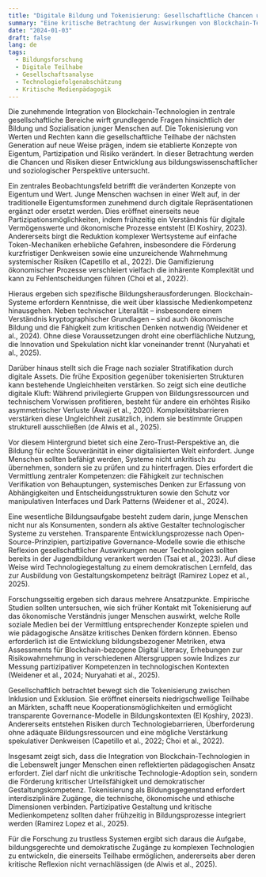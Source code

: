```yaml
---
title: "Digitale Bildung und Tokenisierung: Gesellschaftliche Chancen und Risiken für junge Menschen"
summary: "Eine kritische Betrachtung der Auswirkungen von Blockchain-Technologien auf Bildung und gesellschaftliche Teilhabe der nächsten Generation."
date: "2024-01-03"
draft: false
lang: de
tags:
  - Bildungsforschung
  - Digitale Teilhabe
  - Gesellschaftsanalyse
  - Technologiefolgenabschätzung
  - Kritische Medienpädagogik
---
```




Die zunehmende Integration von Blockchain-Technologien in zentrale gesellschaftliche Bereiche wirft grundlegende Fragen hinsichtlich der Bildung und Sozialisation junger Menschen auf. Die Tokenisierung von Werten und Rechten kann die gesellschaftliche Teilhabe der nächsten Generation auf neue Weise prägen, indem sie etablierte Konzepte von Eigentum, Partizipation und Risiko verändert. In dieser Betrachtung werden die Chancen und Risiken dieser Entwicklung aus bildungswissenschaftlicher und soziologischer Perspektive untersucht.

Ein zentrales Beobachtungsfeld betrifft die veränderten Konzepte von Eigentum und Wert. Junge Menschen wachsen in einer Welt auf, in der traditionelle Eigentumsformen zunehmend durch digitale Repräsentationen ergänzt oder ersetzt werden. Dies eröffnet einerseits neue Partizipationsmöglichkeiten, indem frühzeitig ein Verständnis für digitale Vermögenswerte und ökonomische Prozesse entsteht (El Koshiry, 2023). Andererseits birgt die Reduktion komplexer Wertsysteme auf einfache Token-Mechaniken erhebliche Gefahren, insbesondere die Förderung kurzfristiger Denkweisen sowie eine unzureichende Wahrnehmung systemischer Risiken (Capetillo et al., 2022). Die Gamifizierung ökonomischer Prozesse verschleiert vielfach die inhärente Komplexität und kann zu Fehlentscheidungen führen (Choi et al., 2022).

Hieraus ergeben sich spezifische Bildungsherausforderungen. Blockchain-Systeme erfordern Kenntnisse, die weit über klassische Medienkompetenz hinausgehen. Neben technischer Literalität – insbesondere einem Verständnis kryptographischer Grundlagen – sind auch ökonomische Bildung und die Fähigkeit zum kritischen Denken notwendig (Weidener et al., 2024). Ohne diese Voraussetzungen droht eine oberflächliche Nutzung, die Innovation und Spekulation nicht klar voneinander trennt (Nuryahati et al., 2025).

Darüber hinaus stellt sich die Frage nach sozialer Stratifikation durch digitale Assets. Die frühe Exposition gegenüber tokenisierten Strukturen kann bestehende Ungleichheiten verstärken. So zeigt sich eine deutliche digitale Kluft: Während privilegierte Gruppen von Bildungsressourcen und technischem Vorwissen profitieren, besteht für andere ein erhöhtes Risiko asymmetrischer Verluste (Awaji et al., 2020). Komplexitätsbarrieren verstärken diese Ungleichheit zusätzlich, indem sie bestimmte Gruppen strukturell ausschließen (de Alwis et al., 2025).

Vor diesem Hintergrund bietet sich eine Zero-Trust-Perspektive an, die Bildung für echte Souveränität in einer digitalisierten Welt einfordert. Junge Menschen sollten befähigt werden, Systeme nicht unkritisch zu übernehmen, sondern sie zu prüfen und zu hinterfragen. Dies erfordert die Vermittlung zentraler Kompetenzen: die Fähigkeit zur technischen Verifikation von Behauptungen, systemisches Denken zur Erfassung von Abhängigkeiten und Entscheidungsstrukturen sowie den Schutz vor manipulativen Interfaces und Dark Patterns (Weidener et al., 2024).

Eine wesentliche Bildungsaufgabe besteht zudem darin, junge Menschen nicht nur als Konsumenten, sondern als aktive Gestalter technologischer Systeme zu verstehen. Transparente Entwicklungsprozesse nach Open-Source-Prinzipien, partizipative Governance-Modelle sowie die ethische Reflexion gesellschaftlicher Auswirkungen neuer Technologien sollten bereits in der Jugendbildung verankert werden (Tsai et al., 2023). Auf diese Weise wird Technologiegestaltung zu einem demokratischen Lernfeld, das zur Ausbildung von Gestaltungskompetenz beiträgt (Ramirez Lopez et al., 2025).

Forschungsseitig ergeben sich daraus mehrere Ansatzpunkte. Empirische Studien sollten untersuchen, wie sich früher Kontakt mit Tokenisierung auf das ökonomische Verständnis junger Menschen auswirkt, welche Rolle soziale Medien bei der Vermittlung entsprechender Konzepte spielen und wie pädagogische Ansätze kritisches Denken fördern können. Ebenso erforderlich ist die Entwicklung bildungsbezogener Metriken, etwa Assessments für Blockchain-bezogene Digital Literacy, Erhebungen zur Risikowahrnehmung in verschiedenen Altersgruppen sowie Indizes zur Messung partizipativer Kompetenzen in technologischen Kontexten (Weidener et al., 2024; Nuryahati et al., 2025).

Gesellschaftlich betrachtet bewegt sich die Tokenisierung zwischen Inklusion und Exklusion. Sie eröffnet einerseits niedrigschwellige Teilhabe an Märkten, schafft neue Kooperationsmöglichkeiten und ermöglicht transparente Governance-Modelle in Bildungskontexten (El Koshiry, 2023). Andererseits entstehen Risiken durch Technologiebarrieren, Überforderung ohne adäquate Bildungsressourcen und eine mögliche Verstärkung spekulativer Denkweisen (Capetillo et al., 2022; Choi et al., 2022).

Insgesamt zeigt sich, dass die Integration von Blockchain-Technologien in die Lebenswelt junger Menschen einen reflektierten pädagogischen Ansatz erfordert. Ziel darf nicht die unkritische Technologie-Adoption sein, sondern die Förderung kritischer Urteilsfähigkeit und demokratischer Gestaltungskompetenz. Tokenisierung als Bildungsgegenstand erfordert interdisziplinäre Zugänge, die technische, ökonomische und ethische Dimensionen verbinden. Partizipative Gestaltung und kritische Medienkompetenz sollten daher frühzeitig in Bildungsprozesse integriert werden (Ramirez Lopez et al., 2025).

Für die Forschung zu trustless Systemen ergibt sich daraus die Aufgabe, bildungsgerechte und demokratische Zugänge zu komplexen Technologien zu entwickeln, die einerseits Teilhabe ermöglichen, andererseits aber deren kritische Reflexion nicht vernachlässigen (de Alwis et al., 2025).


